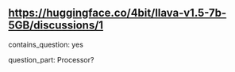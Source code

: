 ## https://huggingface.co/4bit/llava-v1.5-7b-5GB/discussions/1

contains_question: yes

question_part: Processor?